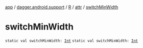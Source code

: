 [app](../../../index.md) / [dagger.android.support](../../index.md) / [R](../index.md) / [attr](index.md) / [switchMinWidth](./switch-min-width.md)

# switchMinWidth

`static val switchMinWidth: `[`Int`](https://kotlinlang.org/api/latest/jvm/stdlib/kotlin/-int/index.html)
`static val switchMinWidth: `[`Int`](https://kotlinlang.org/api/latest/jvm/stdlib/kotlin/-int/index.html)